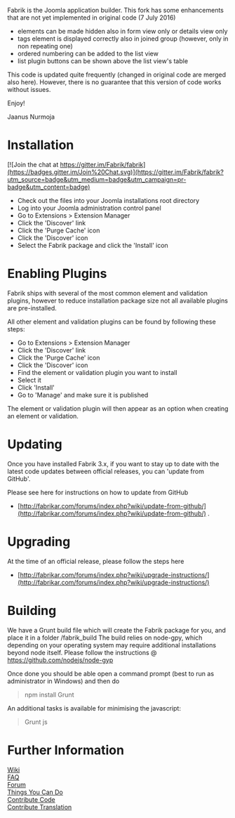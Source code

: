 Fabrik is the Joomla application builder. This fork has some enhancements that are not yet implemented in original
code (7 July 2016)

- elements can be made hidden also in form view only or details view only
- tags element is displayed correctly also in joined group (however, only in non repeating one)
- ordered numbering can be added to the list view
- list plugin buttons can be shown above the list view's table

This code is updated quite frequently (changed in original code are merged also here). However, there is no guarantee
that this version of code works without issues.

Enjoy!

Jaanus Nurmoja

Installation
================

[![Join the chat at https://gitter.im/Fabrik/fabrik](https://badges.gitter.im/Join%20Chat.svg)](https://gitter.im/Fabrik/fabrik?utm_source=badge&utm_medium=badge&utm_campaign=pr-badge&utm_content=badge)

- Check out the files into your Joomla installations root directory
- Log into your Joomla administration control panel
- Go to Extensions > Extension Manager
- Click the 'Discover' link
- Click the 'Purge Cache' icon
- Click the 'Discover' icon
- Select the Fabrik package and click the 'Install' icon

Enabling Plugins
================

Fabrik ships with several of the most common element and validation plugins, however to reduce installation package size
not all available plugins are pre-installed.

All other element and validation plugins can be found by following these steps:

- Go to Extensions > Extension Manager
- Click the 'Discover' link
- Click the 'Purge Cache' icon
- Click the 'Discover' icon
- Find the element or validation plugin you want to install
- Select it
- Click 'Install'
- Go to 'Manage' and make sure it is published

The element or validation plugin will then appear as an option when creating an element or validation.

Updating
================

Once you have installed Fabrik 3.x, if you want to stay up to date with the latest code updates between official
releases, you can 'update from GitHub'.

Please see here for instructions on how to update from GitHub
- [http://fabrikar.com/forums/index.php?wiki/update-from-github/](http://fabrikar.com/forums/index.php?wiki/update-from-github/)
.

Upgrading
================

At the time of an official release, please follow the steps here
- [http://fabrikar.com/forums/index.php?wiki/upgrade-instructions/](http://fabrikar.com/forums/index.php?wiki/upgrade-instructions/)

Building
========

We have a Grunt build file which will create the Fabrik package for you, and place it in a folder /fabrik_build The
build relies on node-gpy, which depending on your operating system may require additional installations beyond node
itself. Please follow the instructions @ https://github.com/nodejs/node-gyp

Once done you should be able open a command prompt (best to run as administrator in Windows) and then do

> npm install
> Grunt

An additional tasks is available for minimising the javascript:

> Grunt js

Further Information
================

[Wiki](http://fabrikar.com/forums/index.php?wiki)  
[FAQ](http://fabrikar.com/forums/index.php?wiki/faq/)  
[Forum](http://fabrikar.com/forums/)  
[Things You Can Do](http://fabrikar.com/forums/index.php?wiki/things-you-can-do/)  
[Contribute Code](http://fabrikar.com/forums/index.php?wiki/contribute-code/)  
[Contribute Translation](http://fabrikar.com/forums/index.php?wiki/translations/)  
